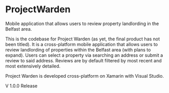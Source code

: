 # ProjectWarden
Mobile application that allows users to review property landlording in the Belfast area.

This is the codebase for Project Warden (as yet, the final product has not been titled). It is a cross-platform mobile application that allows users to review landlording of properties within the Belfast area (with plans to expand). Users can select a property via searching an address or submit a review to said address. Reviews are by default filtered by most recent and most extensively detailed. 

Project Warden is developed cross-platform on Xamarin with Visual Studio. 

V 1.0.0 Release
